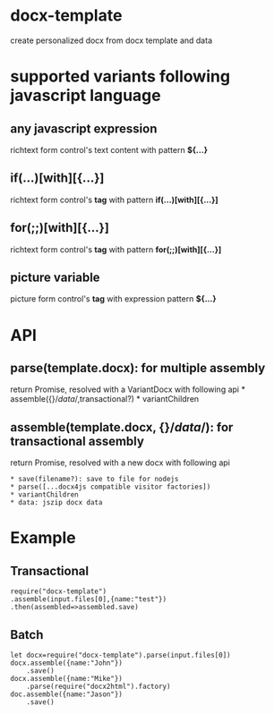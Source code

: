 # docx-template
create personalized docx from docx template and data

# supported variants following javascript language
## any javascript expression
richtext form control's text content with pattern <b>${...}</b>

## if(...)[with][{...}]
richtext form control's <b>tag</b> with pattern <b>if(...)[with][{...}]</b>

## for(;;)[with][{...}]
richtext form control's <b>tag</b> with pattern <b>for(;;)[with][{...}]</b>

## picture variable
picture form control's <b>tag</b> with expression pattern <b>${...}</b>

# API
## parse(template.docx): for multiple assembly
return Promise, resolved with a VariantDocx with following api
	* assemble({}/*data*/,transactional?)
	* variantChildren

## assemble(template.docx, {}/*data*/): for transactional assembly
return Promise, resolved with a new docx with following api

	* save(filename?): save to file for nodejs
	* parse([...docx4js compatible visitor factories])
	* variantChildren
	* data: jszip docx data

# Example

## Transactional
	require("docx-template")
	.assemble(input.files[0],{name:"test"})
	.then(assembled=>assembled.save)

## Batch

	let docx=require("docx-template").parse(input.files[0])
	docx.assemble({name:"John"})
		.save()
	docx.assemble({name:"Mike"})
		.parse(require("docx2html").factory)
	doc.assemble({name:"Jason"})
		.save()
